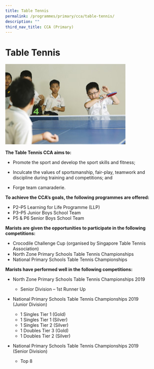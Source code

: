 ```yaml
---
title: Table Tennis
permalink: /programmes/primary/cca/table-tennis/
description: ""
third_nav_title: CCA (Primary)
---
```

# Table Tennis


<img src="/images/CCA/Primary/Table%20Tennis_D1R1092.jpg"  
     style="width:75%">

**The Table Tennis CCA aims to:** 

*   Promote the sport and develop the sport skills and fitness;
*   Inculcate the values of sportsmanship, fair-play, teamwork and discipline during training and competitions; and  
    
*   Forge team camaraderie.

  

**To achieve the CCA’s goals, the following programmes are offered:** 

*   P2–P5 Learning for Life Programme (LLP)
*   P3–P5 Junior Boys School Team
*   P5 & P6 Senior Boys School Team

  

**Marists are given the opportunities to participate in the following competitions:** 

*   Crocodile Challenge Cup (organised by Singapore Table Tennis Association)
*   North Zone Primary Schools Table Tennis Championships
*   National Primary Schools Table Tennis Championships

  

**Marists have performed well in the following competitions:** 

*   North Zone Primary Schools Table Tennis Championships 2019  
    

    *   Senior Division – 1st Runner Up

*   National Primary Schools Table Tennis Championships 2019  
    (Junior Division)

    *   1 Singles Tier 1 (Gold)
    *   1 Singles Tier 1 (Silver)
    *   1 Singles Tier 2 (Silver)
    *   1 Doubles Tier 3 (Gold)
    *   1 Doubles Tier 2 (Silver)

*   National Primary Schools Table Tennis Championships 2019  
    (Senior Division)

    *   Top 8